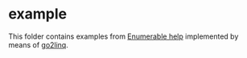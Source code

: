 example
=======

This folder contains examples from
[Enumerable help](https://docs.microsoft.com/dotnet/api/system.linq.enumerable)
implemented by means of [go2linq](https://github.com/solsw/go2linq).
